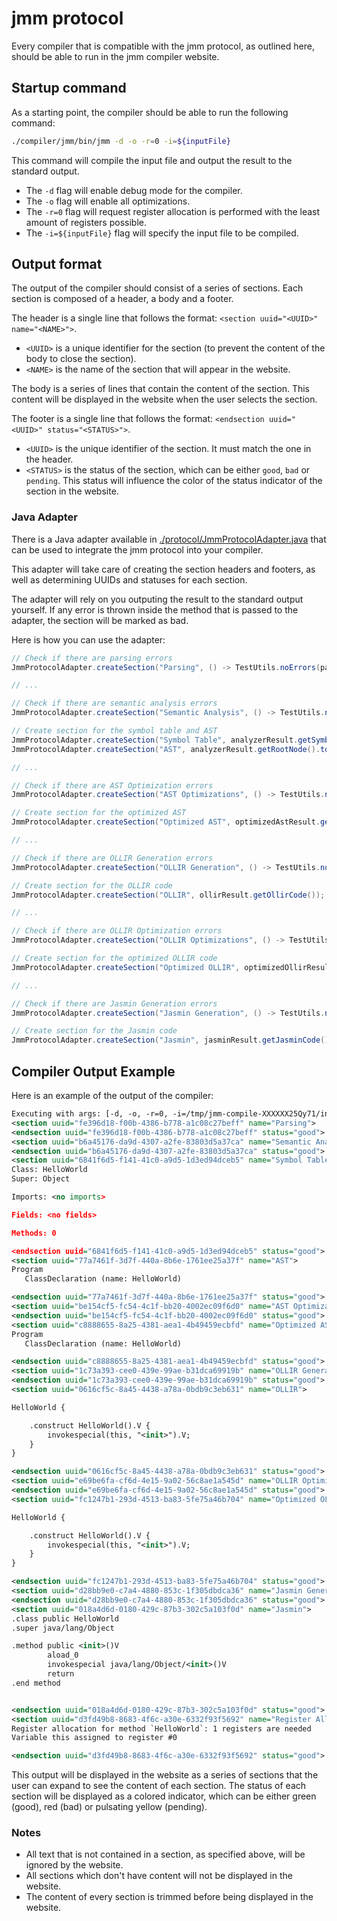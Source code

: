 # jmm protocol

Every compiler that is compatible with the jmm protocol, as outlined here, should
be able to run in the jmm compiler website.

## Startup command

As a starting point, the compiler should be able to run the following command:

```bash
./compiler/jmm/bin/jmm -d -o -r=0 -i=${inputFile}
```

This command will compile the input file and output the result to the standard output.

- The `-d` flag will enable debug mode for the compiler.
- The `-o` flag will enable all optimizations.
- The `-r=0` flag will request register allocation is performed with the least amount of registers possible.
- The `-i=${inputFile}` flag will specify the input file to be compiled.

## Output format

The output of the compiler should consist of a series of sections.
Each section is composed of a header, a body and a footer.

The header is a single line that follows the format: `<section uuid="<UUID>" name="<NAME>">`.
- `<UUID>` is a unique identifier for the section (to prevent the content of the body to close the section).
- `<NAME>` is the name of the section that will appear in the website.

The body is a series of lines that contain the content of the section.
This content will be displayed in the website when the user selects the section.

The footer is a single line that follows the format: `<endsection uuid="<UUID>" status="<STATUS>">`.
- `<UUID>` is the unique identifier of the section. It must match the one in the header.
- `<STATUS>` is the status of the section, which can be either `good`, `bad` or `pending`. This status will influence the color of the status indicator of the section in the website.

### Java Adapter

There is a Java adapter available in [./protocol/JmmProtocolAdapter.java](./protocol/JmmProtocolAdapter.java) that can be used to integrate the jmm protocol into your compiler.

This adapter will take care of creating the section headers and footers, as well as determining UUIDs and statuses for each section.

The adapter will rely on you outputing the result to the standard output yourself.
If any error is thrown inside the method that is passed to the adapter, the section will be marked as bad.

Here is how you can use the adapter:

```java
// Check if there are parsing errors
JmmProtocolAdapter.createSection("Parsing", () -> TestUtils.noErrors(parserResult.getReports()));

// ...

// Check if there are semantic analysis errors
JmmProtocolAdapter.createSection("Semantic Analysis", () -> TestUtils.noErrors(analyzerResult.getReports()));

// Create section for the symbol table and AST
JmmProtocolAdapter.createSection("Symbol Table", analyzerResult.getSymbolTable().print());
JmmProtocolAdapter.createSection("AST", analyzerResult.getRootNode().toTree());

// ...

// Check if there are AST Optimization errors
JmmProtocolAdapter.createSection("AST Optimizations", () -> TestUtils.noErrors(optimizedAstResult.getReports()));

// Create section for the optimized AST
JmmProtocolAdapter.createSection("Optimized AST", optimizedAstResult.getRootNode().toTree());

// ...

// Check if there are OLLIR Generation errors
JmmProtocolAdapter.createSection("OLLIR Generation", () -> TestUtils.noErrors(ollirResult.getReports()));

// Create section for the OLLIR code
JmmProtocolAdapter.createSection("OLLIR", ollirResult.getOllirCode());

// ...

// Check if there are OLLIR Optimization errors
JmmProtocolAdapter.createSection("OLLIR Optimizations", () -> TestUtils.noErrors(optimizedOllirResult.getReports()));

// Create section for the optimized OLLIR code
JmmProtocolAdapter.createSection("Optimized OLLIR", optimizedOllirResult.getOllirCode());

// ...

// Check if there are Jasmin Generation errors
JmmProtocolAdapter.createSection("Jasmin Generation", () -> TestUtils.noErrors(jasminResult.getReports()));

// Create section for the Jasmin code
JmmProtocolAdapter.createSection("Jasmin", jasminResult.getJasminCode());

```

## Compiler Output Example

Here is an example of the output of the compiler:

```xml
Executing with args: [-d, -o, -r=0, -i=/tmp/jmm-compile-XXXXXX25Qy71/input.jmm]
<section uuid="fe396d18-f00b-4386-b778-a1c08c27beff" name="Parsing">
<endsection uuid="fe396d18-f00b-4386-b778-a1c08c27beff" status="good">
<section uuid="b6a45176-da9d-4307-a2fe-83803d5a37ca" name="Semantic Analysis">
<endsection uuid="b6a45176-da9d-4307-a2fe-83803d5a37ca" status="good">
<section uuid="6841f6d5-f141-41c0-a9d5-1d3ed94dceb5" name="Symbol Table">
Class: HelloWorld
Super: Object

Imports: <no imports>

Fields: <no fields>

Methods: 0

<endsection uuid="6841f6d5-f141-41c0-a9d5-1d3ed94dceb5" status="good">
<section uuid="77a7461f-3d7f-440a-8b6e-1761ee25a37f" name="AST">
Program
   ClassDeclaration (name: HelloWorld)

<endsection uuid="77a7461f-3d7f-440a-8b6e-1761ee25a37f" status="good">
<section uuid="be154cf5-fc54-4c1f-bb20-4002ec09f6d0" name="AST Optimizations">
<endsection uuid="be154cf5-fc54-4c1f-bb20-4002ec09f6d0" status="good">
<section uuid="c8888655-8a25-4381-aea1-4b49459ecbfd" name="Optimized AST">
Program
   ClassDeclaration (name: HelloWorld)

<endsection uuid="c8888655-8a25-4381-aea1-4b49459ecbfd" status="good">
<section uuid="1c73a393-cee0-439e-99ae-b31dca69919b" name="OLLIR Generation">
<endsection uuid="1c73a393-cee0-439e-99ae-b31dca69919b" status="good">
<section uuid="0616cf5c-8a45-4438-a78a-0bdb9c3eb631" name="OLLIR">

HelloWorld {

    .construct HelloWorld().V {
        invokespecial(this, "<init>").V;
    }
}

<endsection uuid="0616cf5c-8a45-4438-a78a-0bdb9c3eb631" status="good">
<section uuid="e69be6fa-cf6d-4e15-9a02-56c8ae1a545d" name="OLLIR Optimizations">
<endsection uuid="e69be6fa-cf6d-4e15-9a02-56c8ae1a545d" status="good">
<section uuid="fc1247b1-293d-4513-ba83-5fe75a46b704" name="Optimized OLLIR">

HelloWorld {

    .construct HelloWorld().V {
        invokespecial(this, "<init>").V;
    }
}

<endsection uuid="fc1247b1-293d-4513-ba83-5fe75a46b704" status="good">
<section uuid="d28bb9e0-c7a4-4880-853c-1f305dbdca36" name="Jasmin Generation">
<endsection uuid="d28bb9e0-c7a4-4880-853c-1f305dbdca36" status="good">
<section uuid="018a4d6d-0180-429c-87b3-302c5a103f0d" name="Jasmin">
.class public HelloWorld
.super java/lang/Object

.method public <init>()V
        aload_0
        invokespecial java/lang/Object/<init>()V
        return
.end method


<endsection uuid="018a4d6d-0180-429c-87b3-302c5a103f0d" status="good">
<section uuid="d3fd49b8-8683-4f6c-a30e-6332f93f5692" name="Register Allocation">
Register allocation for method `HelloWorld`: 1 registers are needed
Variable this assigned to register #0

<endsection uuid="d3fd49b8-8683-4f6c-a30e-6332f93f5692" status="good">
```

This output will be displayed in the website as a series of sections that the user can expand to see the content of each section. The status of each section will be displayed as a colored indicator, which can be either green (good), red (bad) or pulsating yellow (pending).

### Notes

- All text that is not contained in a section, as specified above, will be ignored by the website.
- All sections which don't have content will not be displayed in the website.
- The content of every section is trimmed before being displayed in the website.
